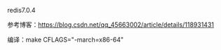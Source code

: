 redis7.0.4

参考博客：https://blog.csdn.net/qq_45663002/article/details/118931431

编译：make CFLAGS="-march=x86-64"
